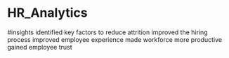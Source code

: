 # HR_Analytics

#insights
identified key factors to reduce attrition
improved the hiring process
improved employee experience
made workforce more productive
gained employee trust
